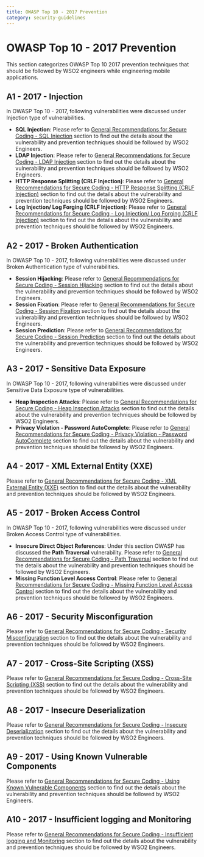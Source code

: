 ```yaml
---
title: OWASP Top 10 - 2017 Prevention
category: security-guidelines
---
```


# OWASP Top 10 - 2017 Prevention


This section categorizes OWASP Top 10 2017 prevention techniques that should be followed by WSO2 engineers while engineering mobile applications.

## A1 - 2017 - Injection
In OWASP Top 10 - 2017, following vulnerabilities were discussed under Injection type of vulnerabilities.

* **SQL Injection**: Please refer to [General Recommendations for Secure Coding - SQL Injection](/security-guidelines/secure-coding-guidlines/general-recommendations-for-secure-coding/#sql-injection) section to find out the details about the vulnerability and prevention techniques should be followed by WSO2 Engineers.
* **LDAP Injection**: Please refer to [General Recommendations for Secure Coding - LDAP Injection](/security-guidelines/secure-coding-guidlines/general-recommendations-for-secure-coding/#ldap-injection) section to find out the details about the vulnerability and prevention techniques should be followed by WSO2 Engineers.
* **HTTP Response Splitting (CRLF Injection)**: Please refer to [General Recommendations for Secure Coding - HTTP Response Splitting (CRLF Injection)](/security-guidelines/secure-coding-guidlines/general-recommendations-for-secure-coding/#http-response-splitting-crlf-injection) section to find out the details about the vulnerability and prevention techniques should be followed by WSO2 Engineers.
* **Log Injection/ Log Forging (CRLF Injection)**: Please refer to [General Recommendations for Secure Coding - Log Injection/ Log Forging (CRLF Injection)](/security-guidelines/secure-coding-guidlines/general-recommendations-for-secure-coding/#log-injection-log-forging-crlf-injection) section to find out the details about the vulnerability and prevention techniques should be followed by WSO2 Engineers.


## A2 - 2017 - Broken Authentication
In OWASP Top 10 - 2017, following vulnerabilities were discussed under Broken Authentication type of vulnerabilities.  

* **Session Hijacking**: Please refer to [General Recommendations for Secure Coding - Session Hijacking](/security-guidelines/secure-coding-guidlines/general-recommendations-for-secure-coding/#session-hijacking) section to find out the details about the vulnerability and prevention techniques should be followed by WSO2 Engineers.
* **Session Fixation**: Please refer to [General Recommendations for Secure Coding - Session Fixation](/security-guidelines/secure-coding-guidlines/general-recommendations-for-secure-coding/#session-fixation) section to find out the details about the vulnerability and prevention techniques should be followed by WSO2 Engineers.
* **Session Prediction**: Please refer to [General Recommendations for Secure Coding - Session Prediction](/security-guidelines/secure-coding-guidlines/general-recommendations-for-secure-coding/#session-prediction) section to find out the details about the vulnerability and prevention techniques should be followed by WSO2 Engineers.


## A3 - 2017 - Sensitive Data Exposure 
In OWASP Top 10 - 2017, following vulnerabilities were discussed under Sensitive Data Exposure type of vulnerabilities.  

* **Heap Inspection Attacks**: Please refer to [General Recommendations for Secure Coding - Heap Inspection Attacks](/security-guidelines/secure-coding-guidlines/general-recommendations-for-secure-coding/#heap-inspection-attacks) section to find out the details about the vulnerability and prevention techniques should be followed by WSO2 Engineers.
* **Privacy Violation - Password AutoComplete**: Please refer to [General Recommendations for Secure Coding - Privacy Violation - Password AutoComplete](/security-guidelines/secure-coding-guidlines/general-recommendations-for-secure-coding/#privacy-violation-password-autocomplete) section to find out the details about the vulnerability and prevention techniques should be followed by WSO2 Engineers.


## A4 - 2017 - XML External Entity (XXE)
Please refer to [General Recommendations for Secure Coding - XML External Entity (XXE)](/security-guidelines/secure-coding-guidlines/general-recommendations-for-secure-coding/#xml-external-entity-xxe) section to find out the details about the vulnerability and prevention techniques should be followed by WSO2 Engineers.


## A5 - 2017 - Broken Access Control
In OWASP Top 10 - 2017, following vulnerabilities were discussed under Broken Access Control type of vulnerabilities.

* **Insecure Direct Object References**: Under this section OWASP has discussed the **Path Traversal** vulnerability. Please refer to [General Recommendations for Secure Coding - Path Traversal](/security-guidelines/secure-coding-guidlines/general-recommendations-for-secure-coding/#path-traversal) section to find out the details about the vulnerability and prevention techniques should be followed by WSO2 Engineers.
* **Missing Function Level Access Control**: Please refer to [General Recommendations for Secure Coding - Missing Function Level Access Control](/security-guidelines/secure-coding-guidlines/general-recommendations-for-secure-coding/#missing-function-level-access-control) section to find out the details about the vulnerability and prevention techniques should be followed by WSO2 Engineers.


## A6 - 2017 - Security Misconfiguration
Please refer to [General Recommendations for Secure Coding - Security Misconfiguration](/security-guidelines/secure-coding-guidlines/general-recommendations-for-secure-coding/#security-misconfiguration) section to find out the details about the vulnerability and prevention techniques should be followed by WSO2 Engineers.


## A7 - 2017 - Cross-Site Scripting (XSS)
Please refer to [General Recommendations for Secure Coding - Cross-Site Scripting (XSS)](/security-guidelines/secure-coding-guidlines/general-recommendations-for-secure-coding/#cross-site-scripting-xss) section to find out the details about the vulnerability and prevention techniques should be followed by WSO2 Engineers.


## A8 - 2017 - Insecure Deserialization
Please refer to [General Recommendations for Secure Coding - Insecure Deserialization](/security-guidelines/secure-coding-guidlines/general-recommendations-for-secure-coding/#insecure-deserialization) section to find out the details about the vulnerability and prevention techniques should be followed by WSO2 Engineers.


## A9 - 2017 - Using Known Vulnerable Components
Please refer to [General Recommendations for Secure Coding - Using Known Vulnerable Components](/security-guidelines/secure-coding-guidlines/general-recommendations-for-secure-coding/#using-known-vulnerable-components) section to find out the details about the vulnerability and prevention techniques should be followed by WSO2 Engineers.


## A10 - 2017 - Insufficient logging and Monitoring
Please refer to [General Recommendations for Secure Coding - Insufficient logging and Monitoring](/security-guidelines/secure-coding-guidlines/general-recommendations-for-secure-coding/#insufficient-logging-and-monitoring) section to find out the details about the vulnerability and prevention techniques should be followed by WSO2 Engineers.
